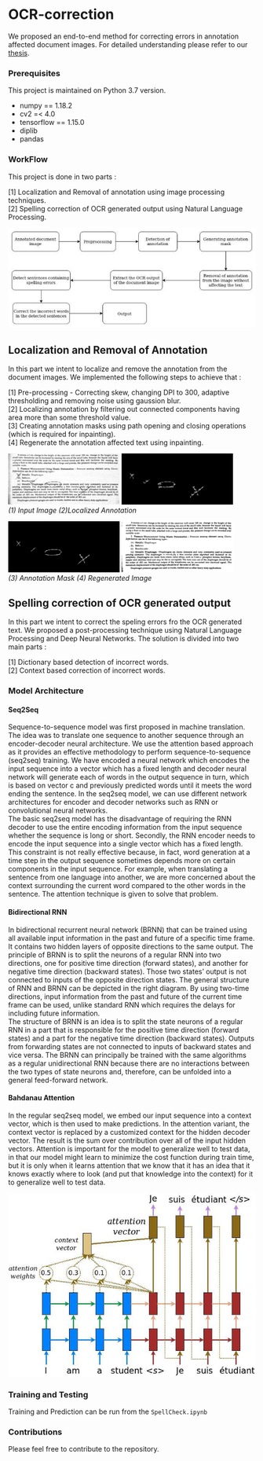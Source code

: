 # OCR-correction
We proposed an end-to-end method for correcting errors in annotation affected document images. For detailed understanding please refer to our [thesis](Thesis.pdf).


### Prerequisites

This project is maintained on Python 3.7 version.

  - numpy == 1.18.2
  - cv2 =< 4.0 
  - tensorflow == 1.15.0
  - diplib
  - pandas


### WorkFlow

This project is done in two parts :                                                                                                            
                                                                                                                                                             
[1] Localization and Removal of annotation using image processing techniques.                    
[2] Spelling correction of OCR generated output using Natural Language Processing.     

<p align="center"> <img src="workflow.jpg"/> </p>


## Localization and Removal of Annotation

In this part we intent to localize and remove the annotation from the document images. We implemented the following steps to achieve that :      
                
[1] Pre-processing - Correcting skew, changing DPI to 300, adaptive thresholding and removing noise using gaussion blur.        
[2] Localizing annotation by filtering out connected components having area more than some threshold value.         
[3] Creating annotation masks using path opening and closing operations (which is required for inpainting).       
[4] Regenerate the annotation affected text using inpainting.
                                                                                                                                                                         
                                                                                                                                                                                                   
                                                                                                                                                                                                   
                                                                                                                                                           
                                                                                                                                                                                                                                                                                                                                             
<p align="left"> <img src="input-image.jpg" width="45%" height="50%"/> <img src="localized-annotaion.jpg" width="45%" height="50%"/> <br> <em>(1) Input Image                                               (2)Localized Annotation </em><span class="tab"> </p>                                                                                                                            
                                                                                                                                                               
<p align="left"> <img src="annotation-mask.jpg" width="45%" height="50%"/> <img src="regenerated-image.png" width="45%" height="50%"/> <br> <em>(3) Annotation Mask     (4) Regenerated Image  </em> </p>
                                                                                                                                                          
                                                                                                                                                            
                                                                                                                                                            

## Spelling correction of OCR generated output
                                                                                                                                  
In this part we intent to correct the speling errors fro the OCR generated text. We proposed a post-processing technique using Natural Language
Processing and Deep Neural Networks. The solution is divided into two main parts :                                                             
                                                                                                                                               
[1] Dictionary based detection of incorrect words.                                                                                                
[2] Context based correction of incorrect words.                                                                                                    


### Model Architecture                                                                                                                                     
#### Seq2Seq
                                                                                                                              
Sequence-to-sequence model was first proposed in machine translation. The idea was to translate one sequence to another sequence through an encoder-decoder neural architecture. We use the attention based approach as it provides an effective methodology to perform sequence-to-sequence (seq2seq) training. We have encoded a neural network which encodes the input sequence into a vector which has a fixed length and decoder neural network will generate each of words in the output sequence in turn, which is based on vector c and previously predicted words until it meets the word ending the sentence. In the seq2seq model, we can use different network architectures for encoder and decoder networks such as RNN or convolutional neural networks.                                                         
The basic seq2seq model has the disadvantage of requiring the RNN decoder to use the entire encoding information from the input sequence whether the sequence is long or short. Secondly, the RNN encoder needs to encode the input sequence into a single vector which has a fixed   length. This constraint is not really effective because, in fact, word generation at a time step in the output sequence sometimes depends more on certain components in the input sequence. For example, when translating a sentence from one language into another, we are more concerned about the context surrounding the current word compared to the other words in the sentence. The attention technique is given to solve that problem.                                                                                               

                                                                                                                                                       
#### Bidirectional RNN 
                                                                                                                                            
In bidirectional recurrent neural network (BRNN) that can be trained using all available input information in the past and future of a specific time frame. It contains two hidden layers of opposite directions to the same output. The principle of BRNN is to split the neurons of a regular RNN into two directions, one for positive time direction (forward states), and another for negative time direction (backward states). Those two states’ output is not connected to inputs of the opposite direction states. The general structure of RNN and BRNN can be depicted in the right diagram. By using two-time directions, input information from the past and future of the current time frame can be used, unlike standard RNN which requires the delays for including
future information.                                                                                                                                     
The structure of BRNN is an idea is to split the state neurons of a regular RNN in a part that is responsible for the positive time direction (forward states) and a part for the negative time direction (backward states). Outputs from forwarding states are not connected to inputs of backward states and vice versa. The BRNN can principally be trained with the same algorithms as a regular unidirectional RNN because there are no interactions between the two types of state
neurons and, therefore, can be unfolded into a general feed-forward network.                                                                                     


                                                                                                                                                                
#### Bahdanau Attention 
                                                                                                                                                             
In the regular seq2seq model, we embed our input sequence into a context vector, which is then used to make predictions. In the attention variant, the context vector is replaced by a customized context for the hidden decoder vector. The result is the sum over contribution over all of the input hidden vectors. Attention  is important for the model to generalize well to test data, in that our model might learn to minimize the cost function during train time, but it is only when it learns attention that we know that it has an idea that it knows exactly where to look (and put that knowledge into the context) for it to generalize well to test
data.    
                                                                                                                                                                
<p align="center"> <img src="attention_mechanism.jpg"/> </p>                                                                                                        
                                                                                                                                                                    
                                                                                                                                                                    
                                                                                                                                                                   
 ### Training and Testing
                                                                                                                                                                
 Training and Prediction can be run from the `SpellCheck.ipynb`
 
 ### Contributions                                                                                                                                
                                                                                                                                              
 Please feel free to contribute to the repository.
                                                                                                                                                               




